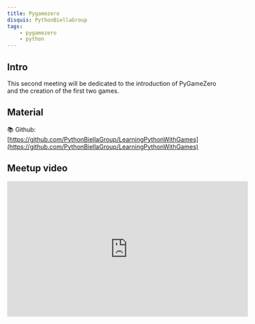 ```yaml
---
title: Pygamezero
disquis: PythonBiellaGroup
tags:
    - pygamezero
    - python
---
```


## Intro

This second meeting will be dedicated to the introduction of PyGameZero and the creation of the first two games.

## Material

📚 Github:
[https://github.com/PythonBiellaGroup/LearningPythonWithGames](https://github.com/PythonBiellaGroup/LearningPythonWithGames)

## Meetup video

<iframe width="560" height="315" src="https://www.youtube.com/embed/qqv4d4IbOpM?si=1W6w5BzULMbmUiY7" title="YouTube video player" frameborder="0" allow="accelerometer; autoplay; clipboard-write; encrypted-media; gyroscope; picture-in-picture; web-share" allowfullscreen></iframe>